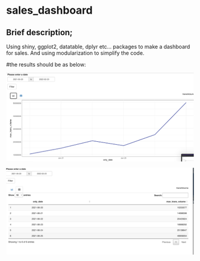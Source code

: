 # sales_dashboard
## Brief description;
Using shiny, ggplot2, datatable, dplyr etc... packages to make a dashboard for sales. And using modularization to simplify the code.

#the results should be as below:

![](num_transactions_graph.png)

![](table_for_num_transactions.png)